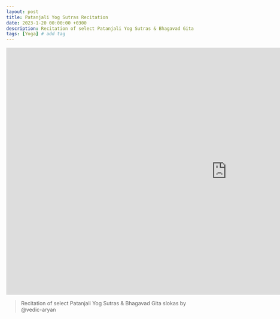 ```yaml
---
layout: post
title: Patanjali Yog Sutras Recitation
date: 2023-1-20 00:00:00 +0300
description: Recitation of select Patanjali Yog Sutras & Bhagavad Gita slokas by @vedic-aryan
tags: [Yoga] # add tag
---
```


<iframe width="1177" height="662" src="https://www.youtube.com/embed/CJ6po5NnNko" title="Patanjali Yog Sutras &amp; Bhagavad Gita Recitation" frameborder="0" allow="accelerometer; autoplay; clipboard-write; encrypted-media; gyroscope; picture-in-picture; web-share" allowfullscreen></iframe>

> Recitation of select Patanjali Yog Sutras & Bhagavad Gita slokas by @vedic-aryan


